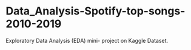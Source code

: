 # Data_Analysis-Spotify-top-songs-2010-2019
Exploratory Data Analysis (EDA) mini- project on Kaggle Dataset.